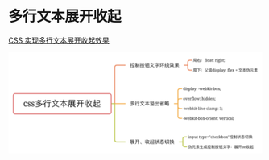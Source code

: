 



<script setup>
import demo from './demo.vue'
import demoCode from './demo.vue?raw'
</script>

# 多行文本展开收起

[CSS 实现多行文本展开收起效果](https://www.cnblogs.com/niejunchan/p/15078198.html)

![参考](img.png)

<preview :code="demoCode">
  <demo />
</preview>
